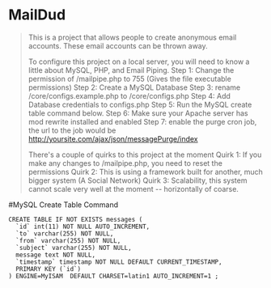 # MailDud
>
> This is a project that allows people to create anonymous email accounts. These email accounts can be thrown away.
>
> To configure this project on a local server, you will need to know a little about MySQL, PHP, and Email Piping.
> Step 1: Change the permission of /mailpipe.php to 755 (Gives the file executable permissions)
> Step 2: Create a MySQL Database
> Step 3: rename /core/configs.example.php to /core/configs.php
> Step 4: Add Database credentials to configs.php
> Step 5: Run the MySQL create table command below.
> Step 6: Make sure your Apache server has mod rewrite installed and enabled
> Step 7: enable the purge cron job, the url to the job would be http://yoursite.com/ajax/json/messagePurge/index
>
> There's a couple of quirks to this project at the moment
> Quirk 1: If you make any changes to /mailpipe.php, you need to reset the permissions
> Quirk 2: This is using a framework built for another, much bigger system (A Social Network)
> Quirk 3: Scalability, this system cannot scale very well at the moment -- horizontally of coarse.

#MySQL Create Table Command
```MySQL
CREATE TABLE IF NOT EXISTS messages (
  `id` int(11) NOT NULL AUTO_INCREMENT,
  `to` varchar(255) NOT NULL,
  `from` varchar(255) NOT NULL,
  `subject` varchar(255) NOT NULL,
  message text NOT NULL,
  `timestamp` timestamp NOT NULL DEFAULT CURRENT_TIMESTAMP,
  PRIMARY KEY (`id`)
) ENGINE=MyISAM  DEFAULT CHARSET=latin1 AUTO_INCREMENT=1 ;
```
